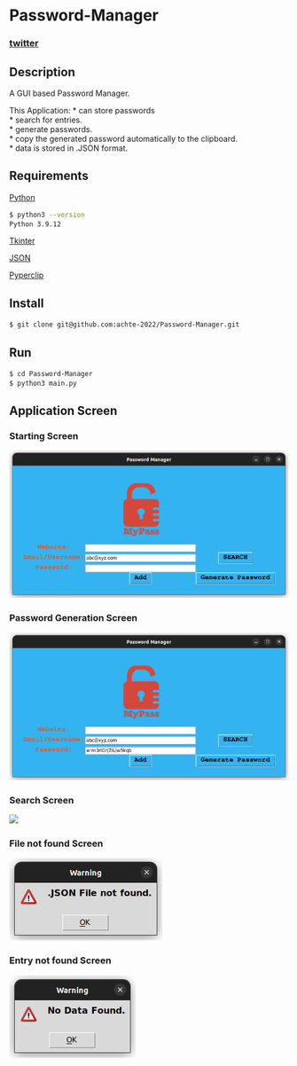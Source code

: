 # Password-Manager

### [twitter](https://twitter.com/achte_te)

## Description

A GUI based Password Manager. 

This Application:
    * can store passwords  
    * search for entries.  
    * generate passwords.  
    * copy the generated password automatically to the clipboard.  
    * data is stored in .JSON format.  

## Requirements

[Python](https://www.python.org/)

```sh
$ python3 --version
Python 3.9.12
```

[Tkinter](https://docs.python.org/3/library/tkinter.html)

[JSON](https://www.json.org/json-en.html)

[Pyperclip](https://pypi.org/project/pyperclip/)

## Install

```sh
$ git clone git@github.com:achte-2022/Password-Manager.git
```

## Run

```sh
$ cd Password-Manager
$ python3 main.py
```

## Application Screen

### Starting Screen
![](images/start.png)

### Password Generation Screen
![](images/pw_generate.png)

### Search Screen
![](images/search.png)

### File not found Screen
![](images/file_not_found.png)

### Entry not found Screen
![](images/entry_not_found.png)